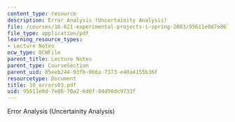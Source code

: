 ```yaml
---
content_type: resource
description: Error Analysis (Uncertainity Analysis)
file: /courses/16-621-experimental-projects-i-spring-2003/95611e0d7e8670a26d6f04d90dc9733f_10_errors03.pdf
file_type: application/pdf
learning_resource_types:
- Lecture Notes
ocw_type: OCWFile
parent_title: Lecture Notes
parent_type: CourseSection
parent_uid: 05eeb244-93fb-0b6a-7373-e40a4155b36f
resourcetype: Document
title: 10_errors03.pdf
uid: 95611e0d-7e86-70a2-6d6f-04d90dc9733f
---
```

Error Analysis (Uncertainity Analysis)

